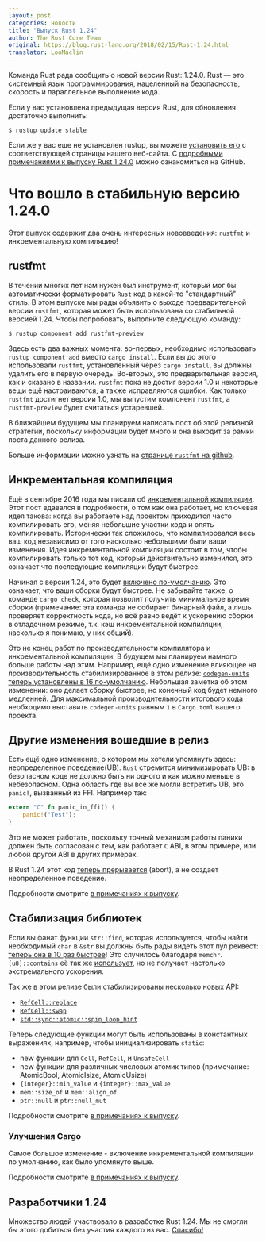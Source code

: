 ```yaml
---
layout: post
categories: новости
title: "Выпуск Rust 1.24"
author: The Rust Core Team
original: https://blog.rust-lang.org/2018/02/15/Rust-1.24.html
translator: LooMaclin
---
```


Команда Rust рада сообщить о новой версии Rust: 1.24.0. Rust — это системный
язык программирования, нацеленный на безопасность, скорость и параллельное
выполнение кода.

Если у вас установлена предыдущая версия Rust, для обновления достаточно
выполнить:

```
$ rustup update stable
```

Если же у вас еще не установлен rustup, вы можете [установить его][install] с
соответствующей страницы нашего веб-сайта. С
[подробными примечаниями к выпуску Rust 1.24.0][notes] можно ознакомиться на
GitHub.

[install]: https://www.rust-lang.org/install.html
[notes]: https://github.com/rust-lang/rust/blob/master/RELEASES.md#version-1240-2018-02-15

# Что вошло в стабильную версию 1.24.0

Этот выпуск содержит два очень интересных нововведения:
`rustfmt` и инкрементальную компиляцию!

<!--cut-->

## rustfmt

В течении многих лет нам нужен был инструмент, который мог бы автоматически
форматировать `Rust` код в какой-то "стандартный" стиль.
В этом выпуске мы рады объявить о выходе предварительной версии `rustfmt`,
которая может быть использована со стабильной версией 1.24.
Чтобы попробовать, выполните следующую команду:

```
$ rustup component add rustfmt-preview
```

Здесь есть два важных момента: во-первых, необходимо использовать
`rustup component add` вместо `cargo install`.
Если вы до этого использовали `rustfmt`, установленный через `cargo install`,
вы должны удалить его в первую очередь.
Во-вторых, это предварительная версия, как и сказано в названии.
`rustfmt` пока не достиг версии 1.0 и некоторые вещи ещё настраиваются,
а также исправляются ошибки.
Как только `rustfmt` достигнет версии 1.0, мы выпустим компонент `rustfmt`,
а `rustfmt-preview` будет считаться устаревшей.

В ближайшем будущем мы планируем написать пост об этой релизной стратегии,
поскольку информации будет много и она выходит за рамки поста данного релиза.

Больше информации можно узнать на
[странице `rustfmt` на github](https://github.com/rust-lang-nursery/rustfmt).

## Инкрементальная компиляция

Ещё в сентябре 2016 года мы писали об
[инкрементальной компиляции](https://blog.rust-lang.org/2016/09/08/incremental.html).
Этот пост вдавался в подробности, о том как она работает,
но ключевая идея такова: когда вы работаете
над проектом приходится часто компилировать его, меняя небольшие участки кода и
опять компилировать. Исторически так сложилось, что компилировался весь ваш код
независимо от того насколько небольшими были ваши изменения. Идея
инкрементальной компиляции состоит в том, чтобы компилировать только тот код,
который действительно изменился, это означает что последующие компиляции будут
быстрее.

Начиная с версии 1.24, это будет [включено по-умолчанию](https://github.com/rust-lang/cargo/pull/4817).
Это означает, что ваши сборки
будут быстрее. Не забывайте также, о команде `cargo check`, которая позволит
получить минимальное время сборки (примечание:
эта команда не собирает бинарный файл, а лишь проверяет корректность кода,
но всё равно ведёт к ускорению сборки в отладочном режиме,
т.к. кэш инкрементальной компиляции, насколько я понимаю, у них общий).

Это не конец работ по производительности компилятора и инкрементальной
компиляции. В будущем мы планируем намного больше работы над этим. Например, ещё
одно изменение влияющее на производительность стабилизированное в этом релизе:
[`codegen-units` теперь установлены в 16 по-умолчанию](https://github.com/rust-lang/rust/pull/46910).
Небольшая заметка об этом
изменении: оно делает сборку быстрее, но конечный код будет немного медленней.
Для максимальной производительности итогового кода необходимо выставить
`codegen-units` равным `1` в `Cargo.toml` вашего проекта.

## Другие изменения вошедшие в релиз

Есть ещё одно изменение, о котором мы хотели упомянуть здесь: неопределенное поведение(UB).
`Rust` стремится минимизировать UB: в безопасном коде не должно быть ни одного
и как можно меньше в небезопасном. Одна область где вы все же могли встретить UB, это `panic!`,
вызванный из FFI. Например так:

```rust
extern "C" fn panic_in_ffi() {
    panic!("Test");
}
```

Это не может работать, поскольку точный механизм работы паники должен быть
согласован с тем, как работает `C` ABI, в этом примере, или любой другой ABI в
других примерах.

В Rust 1.24 этот код
[теперь прерывается](https://github.com/rust-lang/rust/pull/46833) (abort),
а не создает неопределенное поведение.

Подробности смотрите [в примечаниях к выпуску][notes].

## Стабилизация библиотек

Если вы фанат функции `str::find`, которая используется, чтобы найти необходимый
`char` в `&str` вы должны быть рады видеть этот пул реквест:
[теперь она в 10 раз быстрее](https://github.com/rust-lang/rust/pull/46735)!
Это случилось благодаря `memchr`. `[u8]::contains` её так же
[использует](https://github.com/rust-lang/rust/pull/46713), но не получает
настолько экстремального ускорения.

Так же в этом релизе были стабилизированы несколько новых API:

- [`RefCell::replace`]
- [`RefCell::swap`]
- [`std::sync::atomic::spin_loop_hint`]

[`RefCell::replace`]: https://doc.rust-lang.org/std/cell/struct.RefCell.html#method.replace
[`RefCell::swap`]: https://doc.rust-lang.org/std/cell/struct.RefCell.html#method.swap
[`std::sync::atomic::spin_loop_hint`]: https://doc.rust-lang.org/std/sync/atomic/fn.spin_loop_hint.html

Теперь следующие функции могут быть использованы в константных выражениях,
например, чтобы инициализировать `static`:
- new функции для `Cell`, `RefCell`, и `UnsafeCell`
- new функции для различных числовых атомик типов (примечание: AtomicBool,
AtomicIsize, AtomicUsize)
- `{integer}::min_value` и `{integer}::max_value`
- `mem::size_of` и `mem::align_of`
- `ptr::null` и `ptr::null_mut`

Подробности смотрите [в примечаниях к выпуску][notes].

### Улучшения Cargo

Самое большое изменение - включение инкрементальной компиляции по умолчанию, как
было упомянуто выше.

Подробности смотрите [в примечаниях к выпуску][notes].

## Разработчики 1.24

Множество людей участвовало в разработке Rust 1.24. Мы не смогли бы этого
добиться без участия каждого из вас.
[Спасибо!](https://blog.rust-lang.org/2018/02/15/Rust-1.24.html)
